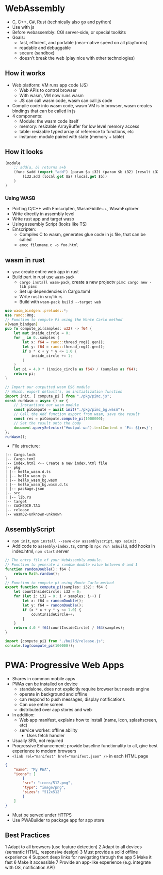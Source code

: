 # WebAssembly
- C, C++, C#, Rust (technically also go and python)
- Use with js
- Before webassembly: CGI server-side, or special toolkits
- Goals:
	- fast, efficient, and portable (near-native speed on all playforms)
	- readable and debuggable
	- secure (sandbox)
	- doesn't break the web (play nice with other technologies)
## How it works
- Web platform: VM runs app code (JS)
	- Web APIs to control browser
	- With wasm, VM now runs wasm
	- JS can call wasm code, wasm can call js code	
- Compile code into wasm code, wasm VM is in browser, wasm creates bindings that can be called in js
- 4 components:
	- Module: the wasm code itself
	- memory: resizable ArrayBuffer for low level memory access
	- table: resizable typed array of reference to functions, etc
	- instance: module paired with state (memory + table)
## How it looks
```lisp
(module
	;; add(a, b) returns a+b
	(func $add (export "add") (param $a i32) (param $b i32) (result i32)
		(i32.add (local.get $a) (local.get $b))
	)
)
```
### Using WASB
- Porting C/C++ with Emscripten, WasmFiddle++, WasmExplorer
- Write directly in assembly level
- Write rust app and target wasb
- Using assembly Script (looks like TS)
- Emscripten:
	- Compiles C to wasm, generates glue code in js file, that can be called
	- `emcc filename.c -o foo.html`
## wasm in rust
- `yew`: create entire web app in rust
- Build part in rust use `wasm-pack` 
	- `cargo install wasm-pack`, create a new projectv `pimc`: `cargo new -lib pimc`
	- Set up dependencies in Cargo.toml
	- Write rust in src/lib.rs
	- Build with `wasm-pack build --target web`
```rust
use wasm_bindgen::prelude::*;
use rand::Rng;
// Function to compute Pi using the Monte Carlo method
#[wasm_bindgen]
pub fn compute_pi(samples: u32) -> f64 {
	let mut inside_circle = 0;
	for _ in 0..samples {
		let x: f64 = rand::thread_rng().gen();
		let y: f64 = rand::thread_rng().gen();
		if x * x + y * y <= 1.0 {
			inside_circle += 1;
		}
	}
	let pi = 4.0 * (inside_circle as f64) / (samples as f64);
	return pi;
}
```
```js
// Import our outputted wasm ES6 module
// Which, export default's, an initialization function
import init, { compute_pi } from "./pkg/pimc.js";
const runWasm = async () => {
	// Instantiate our wasm module
	const piCompute = await init("./pkg/pimc_bg.wasm");
	// Call the Add function export from wasm, save the result
	const res = piCompute.compute_pi(1000000);
	// Set the result onto the body
	document.querySelector("#output-wa").textContent = `Pi: ${res}`;
};
runWasm();
```
- File structure:
```
|-- Cargo.lock
|-- Cargo.toml
|-- index.html <-- Create a new index.html file
|-- pkg
| |-- hello_wasm.d.ts
| |-- hello_wasm.js
| |-- hello_wasm_bg.wasm
| |-- hello_wasm_bg.wasm.d.ts
| |-- package.json
|-- src
| |-- lib.rs
|-- target
|-- CACHEDIR.TAG
|-- release
|-- wasm32-unknown-unknown
```
## AssemblyScript
- `npm init`, `npm install --save-dev assemblyscript`, `npx asinit .` 
- Add code to `assembly/index.ts`, compile `npx run asbuild`, add hooks in index.html, `npm start` server
```ts
// The entry file of your WebAssembly module.
// Function to generate a random double value between 0 and 1
function randomDouble(): f64 {
	return Math.random();
}
// Function to compute pi using Monte Carlo method
export function compute_pi(samples: i32): f64 {
	let countInsideCircle: i32 = 0;
	for (let i: i32 = 0; i < samples; i++) {
		let x: f64 = randomDouble();
		let y: f64 = randomDouble();
		if (x * x + y * y <= 1.0) {
			countInsideCircle++;
		}
	}
	return 4.0 * f64(countInsideCircle) / f64(samples);
}
```
```js
import {compute_pi} from "./build/release.js";
console.log(compute_pi(100000));
```
# PWA: Progressive Web Apps
- Shares in common mobile apps
- PWAs can be installed on device
	- standalone, does not explicitly require browser but needs engine
	- operate in background and offline
	- can respond to push messages, display notifications
	- Can use entire screen
	- distributed over app stores and web
- In addition:
	- Web app manifest, explains how to install (name, icon, splashscreen, etc)
	- service worker: offline ability
		- Uses fetch handler
- Usually SPA, not required
- Progressive Enhancement: provide baseline functionality to all, give best experience to modern browsers
- `<link rel="manifest" href="manifest.json" />` in each HTML page
```json
{
	"name": "My PWA",
	"icons": [
		{
		"src": "icons/512.png",
		"type": "image/png",
		"sizes": "512x512"
		}
	]
}
```
- Must be served under HTTPS
- Use PWABuilder to package app for app store
## Best Practices
1 Adapt to all browsers (use feature detection)
2 Adapt to all devices (semantic HTML, responsive design)
3 Must provide a solid offline experience
4 Support deep links for navigating through the app
5 Make it fast
6 Make it accessible
7 Provide an app-like experience (e.g. integrate with OS, notification API)